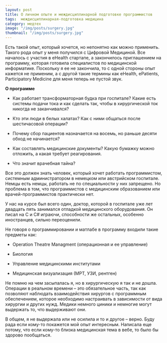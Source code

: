 ```yaml
---
layout: post
title: О личном опыте и междисциплинарной подготовке программистов
tags:  междисциплинарная-подготовка медицина 
category: медтех
image: "/img/posts/surgery.jpg"
thumbnail: "/img/posts/surgery.jpg"
---
```

Есть такой опыт, который хочется, но непонятно как можно применить. Такого рода опыт у меня получился с Цифровой Медициной.
Все началось с участия в eHealth стартапе, а закончилось приглашением на программу, которая готовила специалистов по медицинской информатике. Поскольку я ее не закончила, то с одной стороны опыт кажется не применим, а с другой такие термины как eHealth, ePatients, Participatory Medicine для меня теперь не пустой звук.


<b>О программе</b>


* Как работает трансформаторная будка при госпитале? Какие есть системы подачи тока и как сделать так, чтобы в хирургической ток никогда не заканчивался?

* Кто эти люди в белых халатах? Как с ними общаться после шестичасовой операции?

* Почему сбор пациентов назначается на восемь, но раньше десяти обход не начинается?

* Как составлять медицинские документы? Какую бумажку можно отложить, а какая требует реагирования.

* Что значит врачебная тайна?


Все это должен знать человек, который хочет работать программистом, системным администратором в немецком или австрийском госпитале. Немцы есть немцы, работать не по специальности у них запрещено. Но проблема в том, что программистов с медицинским образованием или врачей-программистов практически нет.


У нас на курсе был всего один, доктор, которой в госпитале уже лет двадцать пять занимался отладкой медицинского оборудования. Он писал на C и С# играючи, способности же остальных, особенно иностранцев, сильно переоценили.


Не говоря о программировании и матлабе в программу входили такие предметы как:


* Operation Theatre Managment (операционная и ее управление)

* Биология

* Управление медицинскими институтами

* Медицинская визуализация (МРТ, УЗИ, рентген)


Не помню на чем засыпалась я, но в хирургическую я так и не дошла. Операции в реальном времени – это обязательное часть, так как позволяют наблюдать взаимодействия хирургов с программным обеспечением, которое необходимо настраивать в зависимости от вида хирургии и других нужд. Медики немного циники и немногие могут выдержать то, что выдерживают они.

В общем, я не выдержала или не осилила и то и другое – верно. Буду рада если кому-то покажется мой опыт интересным. Написала еще потому, что если кому-то близка медицинская тема в вебе, то было бы здорово пообщаться.


